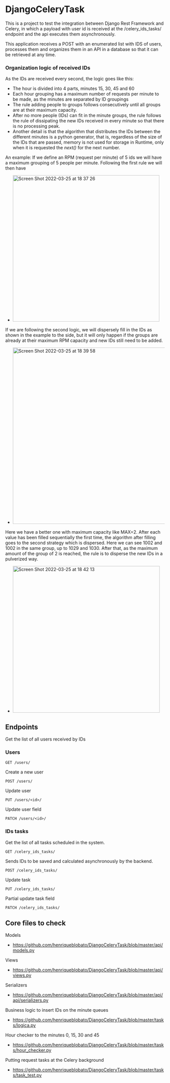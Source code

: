 # DjangoCeleryTask

This is a project to test the integration between Django Rest Framework and Celery, in which a payload with user id is received at the /celery_ids_tasks/ endpoint and the api executes them asynchronously.

This application receives a POST with an enumerated list with IDS of users, processes them and organizes them in an API in a database so that it can be retrieved at any time.

### Organization logic of received IDs
As the IDs are received every second, the logic goes like this:
- The hour is divided into 4 parts, minutes 15, 30, 45 and 60
- Each hour grouping has a maximum number of requests per minute to be made, as the minutes are separated by ID groupings
- The rule adding people to groups follows consecutively until all groups are at their maximum capacity.
- After no more people (IDs) can fit in the minute groups, the rule follows the rule of dissipating the new IDs received in every minute so that there is no processing peak.
- Another detail is that the algorithm that distributes the IDs between the different minutes is a python generator, that is, regardless of the size of the IDs that are passed, memory is not used for storage in Runtime, only when it is requested the *next()* for the next number.

An example:
If we define an RPM (request per minute) of 5 ids we will have a maximum grouping of 5 people per minute. Following the first rule we will then have
- <img width="463" alt="Screen Shot 2022-03-25 at 18 37 26" src="https://user-images.githubusercontent.com/18133417/160204778-d358246e-aefa-45af-96b6-3a27c679e8b8.png">

If we are following the second logic, we will dispersely fill in the IDs as shown in the example to the side, but it will only happen if the groups are already at their maximum RPM capacity and new IDs still need to be added.
- <img width="558" alt="Screen Shot 2022-03-25 at 18 39 58" src="https://user-images.githubusercontent.com/18133417/160205205-29d3b27f-5472-495d-8b11-038d23ade918.png">

Here we have a better one with maximum capacity like MAX=2.
After each value has been filled sequentially the first time, the algorithm after filling goes to the second strategy which is dispersed. Here we can see 1002 and 1002 in the same group, up to 1029 and 1030. After that, as the maximum amount of the group of 2 is reached, the rule is to disperse the new IDs in a pulverized way.
- <img width="464" alt="Screen Shot 2022-03-25 at 18 42 13" src="https://user-images.githubusercontent.com/18133417/160205963-ffa3ffb0-637f-4eb2-a6eb-f1d46cb290c5.png">

## Endpoints
Get the list of all users received by IDs

### Users
```
GET /users/
```
Create a new user
```
POST /users/
```
Update user
```
PUT /users/<id>/
```
Update user field
```
PATCH /users/<id>/
```
### IDs tasks
Get the list of all tasks scheduled in the system.
```
GET /celery_ids_tasks/
```
Sends IDs to be saved and calculated asynchronously by the backend.
```
POST /celery_ids_tasks/
```
Update task
```
PUT /celery_ids_tasks/
```
Partial update task field
```
PATCH /celery_ids_tasks/
```

## Core files to check
Models
- https://github.com/henriqueblobato/DjangoCeleryTask/blob/master/api/models.py

Views
- https://github.com/henriqueblobato/DjangoCeleryTask/blob/master/api/views.py

Serializers
- https://github.com/henriqueblobato/DjangoCeleryTask/blob/master/api/api/serializers.py

Business logic to insert IDs on the minute queues
- https://github.com/henriqueblobato/DjangoCeleryTask/blob/master/tasks/logica.py

Hour checker to the minutes 0, 15, 30 and 45
- https://github.com/henriqueblobato/DjangoCeleryTask/blob/master/tasks/hour_checker.py

Putting request tasks at the Celery background
- https://github.com/henriqueblobato/DjangoCeleryTask/blob/master/tasks/task_test.py
